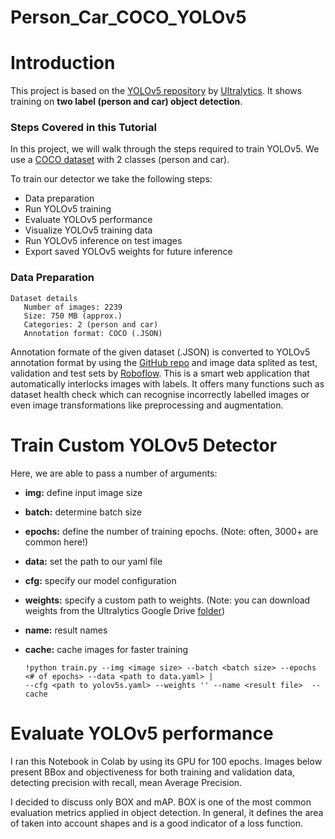 # Person_Car_COCO_YOLOv5

  # Introduction
  
  This project is based on the [YOLOv5 repository](https://github.com/ultralytics/yolov5) by [Ultralytics](https://www.ultralytics.com/). It shows training on **two label (person and car) object detection**.
  
  ### Steps Covered in this Tutorial

In this project, we will walk through the steps required to train YOLOv5. We use a [COCO dataset](https://evp-ml-data.s3.us-east-2.amazonaws.com/ml-interview/openimages-personcar/trainval.tar.gz) with 2 classes (person and car).

To train our detector we take the following steps:

* Data preparation
* Run YOLOv5 training
* Evaluate YOLOv5 performance
* Visualize YOLOv5 training data
* Run YOLOv5 inference on test images
* Export saved YOLOv5 weights for future inference

### Data Preparation
    Dataset details
       Number of images: 2239
       Size: 750 MB (approx.)
       Categories: 2 (person and car)
       Annotation format: COCO (.JSON)
       
 Annotation formate of the given dataset (.JSON) is converted to YOLOv5 annotation format by using the [GitHub repo](https://github.com/pylabel-project/samples/blob/main/coco2yolov5.ipynb) and image data splited as test, validation and test sets by [Roboflow](https://roboflow.com). This is a smart web application that automatically interlocks images with labels. It offers many functions such as dataset health check which can recognise incorrectly labelled images or even image transformations like preprocessing and augmentation.

# Train Custom YOLOv5 Detector

Here, we are able to pass a number of arguments:
- **img:** define input image size
- **batch:** determine batch size
- **epochs:** define the number of training epochs. (Note: often, 3000+ are common here!)
- **data:** set the path to our yaml file
- **cfg:** specify our model configuration
- **weights:** specify a custom path to weights. (Note: you can download weights from the Ultralytics Google Drive [folder](https://drive.google.com/open?id=1Drs_Aiu7xx6S-ix95f9kNsA6ueKRpN2J))
- **name:** result names
- **cache:** cache images for faster training
        
      !python train.py --img <image size> --batch <batch size> --epochs <# of epochs> --data <path to data.yaml> | 
      --cfg <path to yolov5s.yaml> --weights '' --name <result file>  --cache

# Evaluate YOLOv5 performance
  
  I ran this Notebook in Colab by using its GPU for 100 epochs. Images below present BBox and objectiveness for both training and validation data, detecting precision with recall, mean Average Precision.
  
  I decided to discuss only BOX and mAP. BOX is one of the most common evaluation metrics applied in object detection. In general, it defines the area of taken into account shapes and is a good indicator of a loss function. 
  
  
